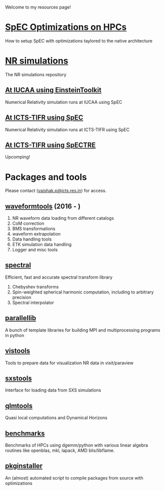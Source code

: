 
Welcome to my resources page!


# [SpEC Optimizations on HPCs](spec_optimizations/optimizations.md)
How to setup SpEC with optimizations taylored to the native architecture

# [NR simulations](https://github.com/vaishakp/nrsimulations/tree/main)
The NR simulations repository 

## [At IUCAA using EinsteinToolkit](https://vaishakp.github.io/nrsimulations/IUCAA_sims.html)

Numerical Relativity simulation runs at IUCAA using SpEC

## [At ICTS-TIFR using SpEC](https://vaishakp.github.io/nrsimulations/EccentricAlignedPrecessing.html)
Numerical Relativity simulation runs at ICTS-TIFR using SpEC

## [At ICTS-TIFR using SpECTRE](SpECTRE_sims_ICTS.md)
Upcomping!

# Packages and tools

Please contact (vaishak.p@icts.res.in) for access.


## [waveformtools](https://gitlab.com/vaishakp/waveformtools) (2016 - )
1. NR waveform data loading from different catalogs
2. CoM correction
3. BMS transformations
4. waveform extrapolation
5. Data handling tools
6. ETK simulation data handling
7. Logger and misc tools


## [spectral](https://github.com/vaishakp/spectral)
Efficient, fast and accurate spectral transform library
1. Chebyshev transforms
2. Spin-weighted spherical harmonic computation, including to arbitrary precision
3. Spectral interpolator


## [parallellib](https://github.com/vaishakp/parallellib)
A bunch of template libraries for building MPI and multiprocessing programs in python

## [vistools](https://github.com/vaishakp/vistools)
Tools to prepare data for visualization NR data in visit/paraview

## [sxstools](https://github.com/vaishakp/sxstools)
Interface for loading data from SXS simulations

## [qlmtools](https://github.com/vaishakp/qlmtools)
Quasi local computations and Dynamical Horizons 

## [benchmarks](https://gitlab.com/vaishakp/benchmarks)
Benchmarks of HPCs using dgemm/python with various linear algebra routines like openblas, mkl, lapack, AMD blis/libflame.

## [pkginstaller](https://gitlab.com/vaishakp/pkginstaller)
An (almost) automated script to compile packages from source with optimizations
